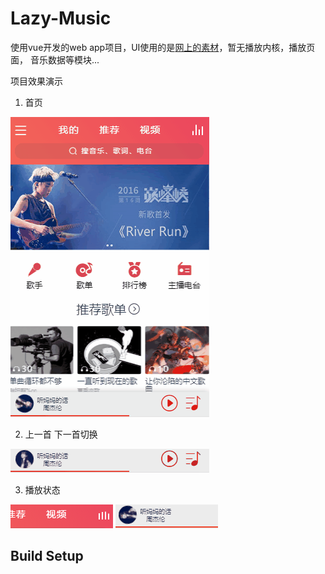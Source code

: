 # Lazy-Music

使用vue开发的web app项目，UI使用的是[网上的素材](http://www.25xt.com/appdesign/13734.html)，暂无播放内核，播放页面，
音乐数据等模块...

项目效果演示
1. 首页

![image](static/gif/home.gif)

2. 上一首 下一首切换

![image](static/gif/pre_next.gif)

3. 播放状态

![image](static/gif/playing_0.gif)
![image](static/gif/playing_1.gif)

## Build Setup


